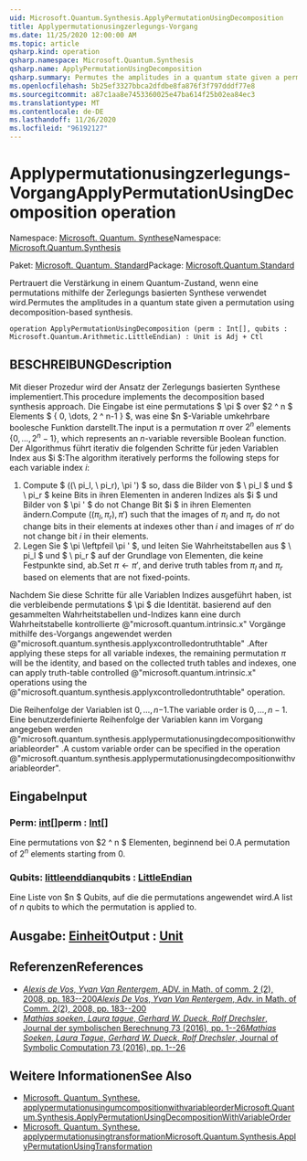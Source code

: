 ```yaml
---
uid: Microsoft.Quantum.Synthesis.ApplyPermutationUsingDecomposition
title: Applypermutationusingzerlegungs-Vorgang
ms.date: 11/25/2020 12:00:00 AM
ms.topic: article
qsharp.kind: operation
qsharp.namespace: Microsoft.Quantum.Synthesis
qsharp.name: ApplyPermutationUsingDecomposition
qsharp.summary: Permutes the amplitudes in a quantum state given a permutation using decomposition-based synthesis.
ms.openlocfilehash: 5b25ef3327bbca2dfdbe8fa876f3f797dddf77e8
ms.sourcegitcommit: a87c1aa8e7453360025e47ba614f25b02ea84ec3
ms.translationtype: MT
ms.contentlocale: de-DE
ms.lasthandoff: 11/26/2020
ms.locfileid: "96192127"
---
```

# <a name="applypermutationusingdecomposition-operation"></a><span data-ttu-id="6b722-102">Applypermutationusingzerlegungs-Vorgang</span><span class="sxs-lookup"><span data-stu-id="6b722-102">ApplyPermutationUsingDecomposition operation</span></span>

<span data-ttu-id="6b722-103">Namespace: [Microsoft. Quantum. Synthese](xref:Microsoft.Quantum.Synthesis)</span><span class="sxs-lookup"><span data-stu-id="6b722-103">Namespace: [Microsoft.Quantum.Synthesis](xref:Microsoft.Quantum.Synthesis)</span></span>

<span data-ttu-id="6b722-104">Paket: [Microsoft. Quantum. Standard](https://nuget.org/packages/Microsoft.Quantum.Standard)</span><span class="sxs-lookup"><span data-stu-id="6b722-104">Package: [Microsoft.Quantum.Standard](https://nuget.org/packages/Microsoft.Quantum.Standard)</span></span>


<span data-ttu-id="6b722-105">Pertrauert die Verstärkung in einem Quantum-Zustand, wenn eine permutations mithilfe der Zerlegungs basierten Synthese verwendet wird.</span><span class="sxs-lookup"><span data-stu-id="6b722-105">Permutes the amplitudes in a quantum state given a permutation using decomposition-based synthesis.</span></span>

```qsharp
operation ApplyPermutationUsingDecomposition (perm : Int[], qubits : Microsoft.Quantum.Arithmetic.LittleEndian) : Unit is Adj + Ctl
```


## <a name="description"></a><span data-ttu-id="6b722-106">BESCHREIBUNG</span><span class="sxs-lookup"><span data-stu-id="6b722-106">Description</span></span>

<span data-ttu-id="6b722-107">Mit dieser Prozedur wird der Ansatz der Zerlegungs basierten Synthese implementiert.</span><span class="sxs-lookup"><span data-stu-id="6b722-107">This procedure implements the decomposition based synthesis approach.</span></span>  <span data-ttu-id="6b722-108">Die Eingabe ist eine permutations $ \pi $ over $2 ^ n $ Elements $ \{ 0, \dots, 2 ^ n-1 \} $, was eine $n $-Variable umkehrbare boolesche Funktion darstellt.</span><span class="sxs-lookup"><span data-stu-id="6b722-108">The input is a permutation $\pi$ over $2^n$ elements $\{0, \dots, 2^n-1\}$, which represents an $n$-variable reversible Boolean function.</span></span>
<span data-ttu-id="6b722-109">Der Algorithmus führt iterativ die folgenden Schritte für jeden Variablen Index aus $i $:</span><span class="sxs-lookup"><span data-stu-id="6b722-109">The algorithm iteratively performs the following steps for each variable index $i$:</span></span>

1. <span data-ttu-id="6b722-110">Compute $ ((\ pi_l, \ pi_r), \pi ') $ so, dass die Bilder von $ \ pi_l $ und $ \ pi_r $ keine Bits in ihren Elementen in anderen Indizes als $i $ und Bilder von $ \pi ' $ do not Change Bit $i $ in ihren Elementen ändern.</span><span class="sxs-lookup"><span data-stu-id="6b722-110">Compute $((\pi_l, \pi_r), \pi')$ such that the images of $\pi_l$ and $\pi_r$ do not change bits in their elements at indexes other than $i$ and images of $\pi'$ do not change bit $i$ in their elements.</span></span>
2. <span data-ttu-id="6b722-111">Legen Sie $ \pi \leftpfeil \pi ' $, und leiten Sie Wahrheitstabellen aus $ \ pi_l $ und $ \ pi_r $ auf der Grundlage von Elementen, die keine Festpunkte sind, ab.</span><span class="sxs-lookup"><span data-stu-id="6b722-111">Set $\pi \leftarrow \pi'$, and derive truth tables from $\pi_l$ and $\pi_r$ based on elements that are not fixed-points.</span></span>

<span data-ttu-id="6b722-112">Nachdem Sie diese Schritte für alle Variablen Indizes ausgeführt haben, ist die verbleibende permutations $ \pi $ die Identität. basierend auf den gesammelten Wahrheitstabellen und-Indizes kann eine durch Wahrheitstabelle kontrollierte @"microsoft.quantum.intrinsic.x" Vorgänge mithilfe des-Vorgangs angewendet werden @"microsoft.quantum.synthesis.applyxcontrolledontruthtable" .</span><span class="sxs-lookup"><span data-stu-id="6b722-112">After applying these steps for all variable indexes, the remaining permutation $\pi$ will be the identity, and based on the collected truth tables and indexes, one can apply truth-table controlled @"microsoft.quantum.intrinsic.x" operations using the @"microsoft.quantum.synthesis.applyxcontrolledontruthtable" operation.</span></span>

<span data-ttu-id="6b722-113">Die Reihenfolge der Variablen ist $0, \dots, n-$1.</span><span class="sxs-lookup"><span data-stu-id="6b722-113">The variable order is $0, \dots, n - 1$.</span></span>  <span data-ttu-id="6b722-114">Eine benutzerdefinierte Reihenfolge der Variablen kann im Vorgang angegeben werden @"microsoft.quantum.synthesis.applypermutationusingdecompositionwithvariableorder" .</span><span class="sxs-lookup"><span data-stu-id="6b722-114">A custom variable order can be specified in the operation @"microsoft.quantum.synthesis.applypermutationusingdecompositionwithvariableorder".</span></span>

## <a name="input"></a><span data-ttu-id="6b722-115">Eingabe</span><span class="sxs-lookup"><span data-stu-id="6b722-115">Input</span></span>

### <a name="perm--int"></a><span data-ttu-id="6b722-116">Perm: [int](xref:microsoft.quantum.lang-ref.int)[]</span><span class="sxs-lookup"><span data-stu-id="6b722-116">perm : [Int](xref:microsoft.quantum.lang-ref.int)[]</span></span>

<span data-ttu-id="6b722-117">Eine permutations von $2 ^ n $ Elementen, beginnend bei 0.</span><span class="sxs-lookup"><span data-stu-id="6b722-117">A permutation of $2^n$ elements starting from 0.</span></span>


### <a name="qubits--littleendian"></a><span data-ttu-id="6b722-118">Qubits: [littleenddian](xref:Microsoft.Quantum.Arithmetic.LittleEndian)</span><span class="sxs-lookup"><span data-stu-id="6b722-118">qubits : [LittleEndian](xref:Microsoft.Quantum.Arithmetic.LittleEndian)</span></span>

<span data-ttu-id="6b722-119">Eine Liste von $n $ Qubits, auf die die permutations angewendet wird.</span><span class="sxs-lookup"><span data-stu-id="6b722-119">A list of $n$ qubits to which the permutation is applied to.</span></span>



## <a name="output--unit"></a><span data-ttu-id="6b722-120">Ausgabe: [Einheit](xref:microsoft.quantum.lang-ref.unit)</span><span class="sxs-lookup"><span data-stu-id="6b722-120">Output : [Unit](xref:microsoft.quantum.lang-ref.unit)</span></span>



## <a name="references"></a><span data-ttu-id="6b722-121">Referenzen</span><span class="sxs-lookup"><span data-stu-id="6b722-121">References</span></span>

- [<span data-ttu-id="6b722-122">*Alexis de Vos*, *Yvan Van Rentergem*, ADV. in Math. of comm. 2 (2), 2008, pp. 183--200</span><span class="sxs-lookup"><span data-stu-id="6b722-122">*Alexis De Vos*, *Yvan Van Rentergem*, Adv. in Math. of Comm. 2(2), 2008, pp. 183--200</span></span>](http://www.aimsciences.org/article/doi/10.3934/amc.2008.2.183)
- [<span data-ttu-id="6b722-123">*Mathias soeken*, *Laura tague*, *Gerhard W. Dueck*, *Rolf Drechsler*, Journal der symbolischen Berechnung 73 (2016), pp. 1--26</span><span class="sxs-lookup"><span data-stu-id="6b722-123">*Mathias Soeken*, *Laura Tague*, *Gerhard W. Dueck*, *Rolf Drechsler*, Journal of Symbolic Computation 73 (2016), pp. 1--26</span></span>](https://www.sciencedirect.com/science/article/pii/S0747717115000188?via%3Dihub)

## <a name="see-also"></a><span data-ttu-id="6b722-124">Weitere Informationen</span><span class="sxs-lookup"><span data-stu-id="6b722-124">See Also</span></span>

- [<span data-ttu-id="6b722-125">Microsoft. Quantum. Synthese. applypermutationusingumcompositionwithvariableorder</span><span class="sxs-lookup"><span data-stu-id="6b722-125">Microsoft.Quantum.Synthesis.ApplyPermutationUsingDecompositionWithVariableOrder</span></span>](xref:Microsoft.Quantum.Synthesis.ApplyPermutationUsingDecompositionWithVariableOrder)
- [<span data-ttu-id="6b722-126">Microsoft. Quantum. Synthese. applypermutationusingtransformation</span><span class="sxs-lookup"><span data-stu-id="6b722-126">Microsoft.Quantum.Synthesis.ApplyPermutationUsingTransformation</span></span>](xref:Microsoft.Quantum.Synthesis.ApplyPermutationUsingTransformation)